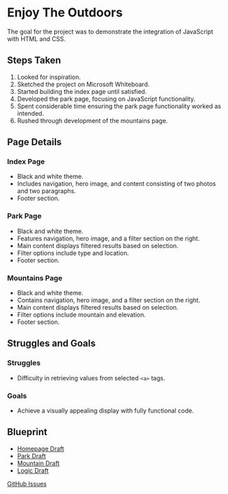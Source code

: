 # Enjoy The Outdoors

The goal for the project was to demonstrate the integration of JavaScript with HTML and CSS.

## Steps Taken
1. Looked for inspiration.
2. Sketched the project on Microsoft Whiteboard.
3. Started building the index page until satisfied.
4. Developed the park page, focusing on JavaScript functionality.
5. Spent considerable time ensuring the park page functionality worked as intended.
6. Rushed through development of the mountains page.

## Page Details
### Index Page
- Black and white theme.
- Includes navigation, hero image, and content consisting of two photos and two paragraphs.
- Footer section.

### Park Page
- Black and white theme.
- Features navigation, hero image, and a filter section on the right.
- Main content displays filtered results based on selection.
- Filter options include type and location.
- Footer section.
  
### Mountains Page
- Black and white theme.
- Contains navigation, hero image, and a filter section on the right.
- Main content displays filtered results based on selection.
- Filter options include mountain and elevation.
- Footer section.

## Struggles and Goals
### Struggles
- Difficulty in retrieving values from selected `<a>` tags.

### Goals
- Achieve a visually appealing display with fully functional code.

## Blueprint
- [Homepage Draft](C:/Users/Student/pluralsight/LearnToCode/Workbook5/Enjoy_The_Outdoors/images/readme/homepage.PNG)
- [Park Draft](C:/Users/Student/pluralsight/LearnToCode/Workbook5/Enjoy_The_Outdoors/images/readme/park.PNG)
- [Mountain Draft](C:/Users/Student/pluralsight/LearnToCode/Workbook5/Enjoy_The_Outdoors/images/readme/mountain.PNG)
- [Logic Draft](C:/Users/Student/pluralsight/LearnToCode/Workbook5/Enjoy_The_Outdoors/images/readme/logic.PNG)

[GitHub Issues](https://github.com/VVSteven/Enjoy_The_Outdoors/issues/1#issue-2006901973)

